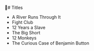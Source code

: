 # Titles

* A River Runs Through It
* Fight Club
* 12 Years a Slave
* The Big Short
* 12 Monkeys
* The Curious Case of Benjamin Button
